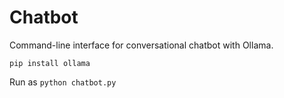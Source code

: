 # Chatbot

Command-line interface for conversational chatbot with Ollama.

`pip install ollama`

Run as `python chatbot.py`

